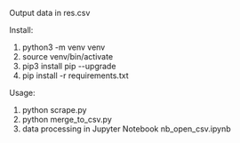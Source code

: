 Output data in res.csv

Install:
1. python3 -m venv venv
2. source venv/bin/activate
3. pip3 install pip --upgrade
4. pip install -r requirements.txt

Usage:
1. python scrape.py
2. python merge_to_csv.py
3. data processing in Jupyter Notebook nb_open_csv.ipynb